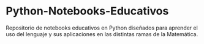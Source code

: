 # Python-Notebooks-Educativos
Repositorio de notebooks educativos en Python diseñados para aprender el uso del lenguaje y sus aplicaciones en las distintas ramas de la Matemática.
